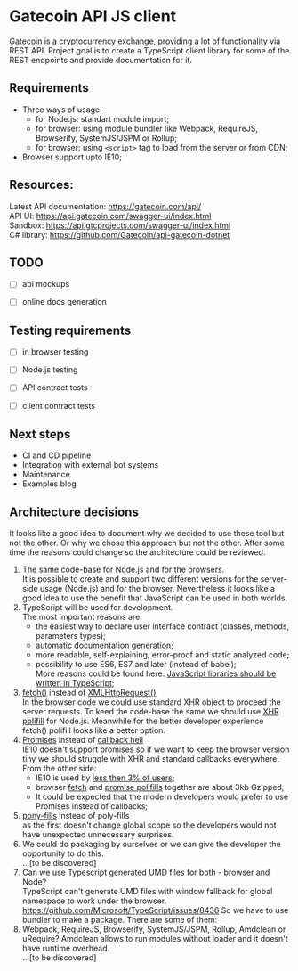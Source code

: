 # Gatecoin API JS client  
Gatecoin is a cryptocurrency exchange, providing a lot of functionality via REST API. 
Project goal is to create a TypeScript client library for some of the REST endpoints and provide documentation for it.
  
## Requirements  
- Three ways of usage:  
    - for Node.js: standart module import;  
    - for browser: using module bundler like Webpack, RequireJS, Browserify,  SystemJS/JSPM or Rollup;  
    - for browser: using `<script>` tag to load from the server or from CDN;  
- Browser support upto IE10;  
  
## Resources:  
Latest API documentation: https://gatecoin.com/api/  
API UI: https://api.gatecoin.com/swagger-ui/index.html  
Sandbox: https://api.gtcprojects.com/swagger-ui/index.html  
C# library: https://github.com/Gatecoin/api-gatecoin-dotnet  
  
  
## TODO  
- [ ] api mockups  
- [ ] online docs generation  
  
  
## Testing requirements  
- [ ] in browser testing  
- [ ] Node.js testing  
- [ ] API contract tests  
- [ ] client contract tests  
  
  
## Next steps  
- CI and CD pipeline  
- Integration with external bot systems  
- Maintenance  
- Examples blog  
  
  
## Architecture decisions  
It looks like a good idea to document why we decided to use these tool but not the other. Or why we chose this approach but not the other.
After some time the reasons could change so the architecture could be reviewed.  
  
1. The same code-base for Node.js and for the browsers.  
It is possible to create and support two different versions for the server-side usage (Node.js) and for the browser.
Nevertheless it looks like a good idea to use the benefit that JavaScript can be used in both worlds.  
2. TypeScript will be used for development.  
The most important reasons are:
    - the easiest way to declare user interface contract (classes, methods, parameters types);  
    - automatic documentation generation;  
    - more readable, self-explaining, error-proof and static analyzed code;  
    - possibility to use ES6, ES7 and later (instead of babel);  
More reasons could be found here: [JavaScript libraries should be written in TypeScript](https://news.ycombinator.com/item?id=11296491);  
3. [fetch()](https://developer.mozilla.org/en-US/docs/Web/API/Fetch_API) instead of [XMLHttpRequest()](https://developer.mozilla.org/en-US/docs/Web/API/XMLHttpRequest)  
In the browser code we could use standard XHR object to proceed the server requests.
To keed the code-base the same we should use [XHR polifill](https://github.com/pwnall/node-xhr2) for Node.js.
Meanwhile for the better developer experience fetch() polifill looks like a better option.  
4. [Promises](https://developer.mozilla.org/en-US/docs/Web/JavaScript/Reference/Global_Objects/Promise) instead of [callback hell](http://callbackhell.com/)  
IE10 doesn't support promises so if we want to keep the browser version tiny we should struggle with XHR and standard callbacks everywhere.
From the other side:
    - IE10 is used by [less then 3% of users](https://caniuse.com/usage-table);  
    - browser [fetch](https://github.com/github/fetch) and [promise polifills](https://github.com/taylorhakes/promise-polyfill) together are about 3kb Gzipped;  
    - It could be expected that the modern developers would prefer to use Promises instead of callbacks;  
5. [pony-fills](https://ponyfill.com) instead of poly-fills  
as the first doesn't change global scope so the developers would not have unexpected unnecessary surprises.  
6. We could do packaging by ourselves or we can give the developer the opportunity to do this.  
...[to be discovered]  
7. Can we use Typescript generated UMD files for both - browser and Node?  
TypeScript can't generate UMD files with window fallback for global namespace to work under the browser.
https://github.com/Microsoft/TypeScript/issues/8436
So we have to use bundler to make a package. There are some of them:  
8. Webpack, RequireJS, Browserify,  SystemJS/JSPM, Rollup, Amdclean or uRequire?
Amdclean allows to run modules without loader and it doesn't have runtime overhead.  
...[to be discovered]  
  
  
  
